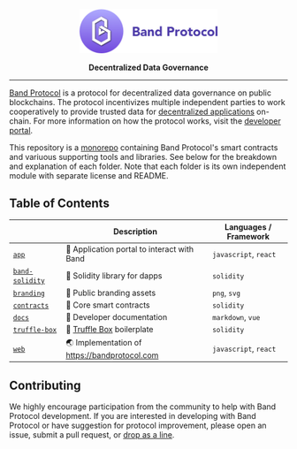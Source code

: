 <div align="center">
  <img src="branding/logo.png" width="250px" >
  <p>
    <strong>Decentralized Data Governance</strong>
  </p>
</div>

---

[Band Protocol](https://bandprotocol.com) is a protocol for decentralized data governance on public blockchains. The protocol incentivizes multiple independent parties to work cooperatively to provide trusted data for [decentralized applications](https://en.wikipedia.org/wiki/Decentralized_application) on-chain. For more information on how the protocol works, visit the [developer portal](https://developers.bandprotocol.com).

This repository is a [monorepo](https://en.wikipedia.org/wiki/Monorepo) containing Band Protocol's smart contracts and variuous supporting tools and libraries. See below for the breakdown and explanation of each folder. Note that each folder is its own independent module with separate license and README.

## Table of Contents

|                                  | Description                                                      | Languages / Framework |
| -------------------------------- | ---------------------------------------------------------------- | --------------------- |
| [`app`](app)                     | 🚀 Application portal to interact with Band                      | `javascript`, `react` |
| [`band-solidity`](band-solidity) | 📗 Solidity library for dapps                                    | `solidity`            |
| [`branding`](branding)           | 🎨 Public branding assets                                        | `png`, `svg`          |
| [`contracts`](contracts)         | 🤝 Core smart contracts                                          | `solidity`            |
| [`docs`](docs)                   | 📖 Developer documentation                                       | `markdown`, `vue`     |
| [`truffle-box`](truffle-box)     | 🎁 [Truffle Box](https://www.trufflesuite.com/boxes) boilerplate | `solidity`            |
| [`web`](web)                     | 🌏 Implementation of https://bandprotocol.com                    | `javascript`, `react` |

## Contributing

We highly encourage participation from the community to help with Band Protocol development. If you are interested in developing with Band Protocol or have suggestion for protocol improvement, please open an issue, submit a pull request, or [drop as a line](connect@bandprotocol.com).
